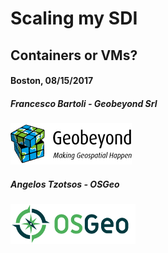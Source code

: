 # Scaling my SDI
## Containers or VMs?

#### Boston, 08/15/2017

##### Francesco Bartoli - Geobeyond Srl
[![Geobeyond](css/img/gb-logo.png)](http://www.geobeyond.it)

##### Angelos Tzotsos - OSGeo
[![OSGEO](css/img/OSGeo_logo.png)](http://www.osgeo.org/)
